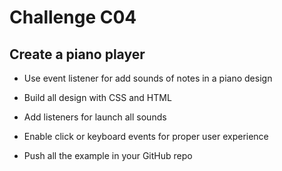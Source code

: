 # Challenge C04

## Create a piano player

  - Use event listener for add sounds of notes in a piano design 

  - Build all design with CSS and HTML

  - Add listeners for launch all sounds

  - Enable click or keyboard events for proper user experience

  - Push all the example in your GitHub repo

